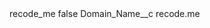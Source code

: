 <?xml version="1.0" encoding="UTF-8"?>
<CustomMetadata xmlns="http://soap.sforce.com/2006/04/metadata" xmlns:xsi="http://www.w3.org/2001/XMLSchema-instance" xmlns:xsd="http://www.w3.org/2001/XMLSchema">
    <label>recode_me</label>
    <protected>false</protected>
    <values>
        <field>Domain_Name__c</field>
        <value xsi:type="xsd:string">recode.me</value>
    </values>
</CustomMetadata>
